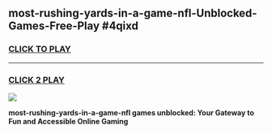 
## most-rushing-yards-in-a-game-nfl-Unblocked-Games-Free-Play #4qixd
<h3>
<a href="https://us.freeplayer.one?title=most-rushing-yards-in-a-game-nfl&ref=9M">CLICK TO PLAY</a></h3>
<hr>

<h3>
<a href="https://us.freeplayer.one?title=most-rushing-yards-in-a-game-nfl&ref=9M">CLICK 2 PLAY</a>
  
</h3>

<a href="https://us.freeplayer.one?title=most-rushing-yards-in-a-game-nfl&ref=9M"><img src="https://clearcache.store/games.png"></a>


**most-rushing-yards-in-a-game-nfl games unblocked: Your Gateway to Fun and Accessible Online Gaming**
